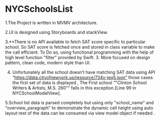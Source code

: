 # NYCSchoolsList

1.The Project is written in MVMV architecture.

2.UI is designed using Storyboards and stackView.

3.**There is no API available to fetch SAT score specific to particular school. So SAT score is fetched once and stored in class variable to make the call efficient. To Do so, using functional programming with the help of high level function "filter" provided by Swift. 3. More focused on design pattern, clean code, modern style than UI.

4. Unfortunately all the school doesn’t have matching SAT data using API “https://data.cityofnewyork.us/resource/734v-jeq5.json” those cases the first set of data is displayed , The First school “"Clinton School Writers & Artists, M.S. 260"” falls in this exception.[Line 99 in NYCSchoolModelView].

5.School list data is parsed completely but using only "school_name" and "overview_paragraph" to demonstrate the dynamic cell height using auto layout rest of the data can be consumed via view model object if needed . 
